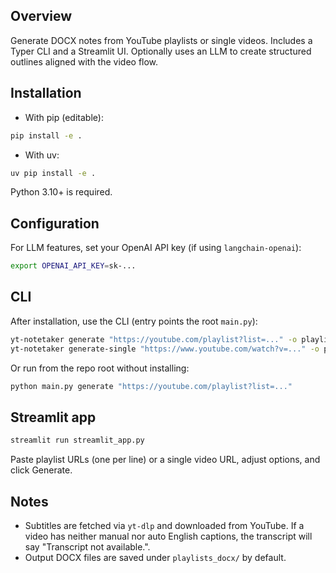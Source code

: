 ## Overview

Generate DOCX notes from YouTube playlists or single videos. Includes a Typer CLI and a Streamlit UI. Optionally uses an LLM to create structured outlines aligned with the video flow.

## Installation

- With pip (editable):

```bash
pip install -e .
```

- With uv:

```bash
uv pip install -e .
```

Python 3.10+ is required.

## Configuration

For LLM features, set your OpenAI API key (if using `langchain-openai`):

```bash
export OPENAI_API_KEY=sk-...
```

## CLI

After installation, use the CLI (entry points the root `main.py`):

```bash
yt-notetaker generate "https://youtube.com/playlist?list=..." -o playlists_docx
yt-notetaker generate-single "https://www.youtube.com/watch?v=..." -o playlists_docx
```

Or run from the repo root without installing:

```bash
python main.py generate "https://youtube.com/playlist?list=..."
```

## Streamlit app

```bash
streamlit run streamlit_app.py
```

Paste playlist URLs (one per line) or a single video URL, adjust options, and click Generate.

## Notes

- Subtitles are fetched via `yt-dlp` and downloaded from YouTube. If a video has neither manual nor auto English captions, the transcript will say "Transcript not available.".
- Output DOCX files are saved under `playlists_docx/` by default.

